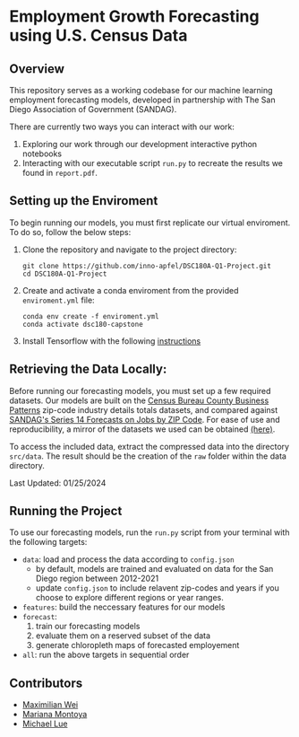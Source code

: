 # Employment Growth Forecasting using U.S. Census Data

## Overview

This repository serves as a working codebase for our machine learning employment forecasting models, developed in partnership with The San Diego Association of Government (SANDAG).

There are currently two ways you can interact with our work:

1. Exploring our work through our development interactive python notebooks
2. Interacting with our executable script `run.py` to recreate the results we found in `report.pdf`.


## Setting up the Enviroment

To begin running our models, you must first replicate our virtual enviroment. To do so, follow the below steps:

1. Clone the repository and navigate to the project directory:

   ```
   git clone https://github.com/inno-apfel/DSC180A-Q1-Project.git
   cd DSC180A-Q1-Project
   ```

2. Create and activate a conda enviroment from the provided `enviroment.yml` file:

   ```
   conda env create -f enviroment.yml
   conda activate dsc180-capstone
   ```

3. Install Tensorflow with the following [instructions](https://www.tensorflow.org/install/pip#windows-native)


## Retrieving the Data Locally:

Before running our forecasting models, you must set up a few required datasets. Our models are built on the [Census Bureau County Business Patterns](https://www.census.gov/programs-surveys/cbp/data/datasets.All.List_1222676053.html) zip-code industry details totals datasets, and compared against [SANDAG's Series 14 Forecasts on Jobs by ZIP Code](https://opendata.sandag.org/Forecast/Series-14-Forecasts-Jobs-by-ZIP-Code/gzcd-xn9p/about_data). For ease of use and reproducibility, a mirror of the datasets we used can be obtained [(here)](https://drive.google.com/file/d/1WhiWNFGOihxspzoS-0LvU7a0pExQ6k6X/view?usp=sharing).

To access the included data, extract the compressed data into the directory `src/data`. The result should be the creation of the `raw` folder within the data directory.

Last Updated: 01/25/2024

  
## Running the Project

To use our forecasting models, run the `run.py` script from your terminal with the following targets:
- `data`: load and process the data according to `config.json`
  - by default, models are trained and evaluated on data for the San Diego region between 2012-2021
  - update `config.json` to include relavent zip-codes and years if you choose to explore different regions or year ranges.
- `features`: build the neccessary features for our models
- `forecast`:
  1. train our forecasting models
  2. evaluate them on a reserved subset of the data
  3. generate chloropleth maps of forecasted employement
- `all`: run the above targets in sequential order

  
## Contributors

- [Maximilian Wei](https://www.linkedin.com/in/maxhtwei/)
- [Mariana Montoya](https://www.linkedin.com/in/mariana-montoya11/)
- [Michael Lue](https://www.linkedin.com/in/michael-lue-6ba799201/)
